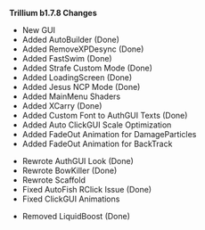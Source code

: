 **Trillium b1.7.8 Changes**
+ New GUI
+ Added AutoBuilder (Done)
+ Added RemoveXPDesync (Done)
+ Added FastSwim (Done)
+ Added Strafe Custom Mode (Done)
+ Added LoadingScreen (Done)
+ Added Jesus NCP Mode (Done)
+ Added MainMenu Shaders
+ Added XCarry (Done)
+ Added Custom Font to AuthGUI Texts (Done)
+ Added Auto ClickGUI Scale Optimization
+ Added FadeOut Animation for DamageParticles
+ Added FadeOut Animation for BackTrack

* Rewrote AuthGUI Look (Done)
* Rewrote BowKiller (Done)
* Rewrote Scaffold
* Fixed AutoFish RClick Issue (Done)
* Fixed ClickGUI Animations

- Removed LiquidBoost (Done)
